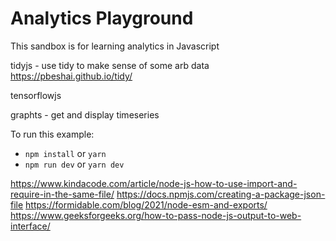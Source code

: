 # Analytics Playground

This sandbox is for learning analytics in Javascript

tidyjs - use tidy to make sense of some arb data
https://pbeshai.github.io/tidy/

tensorflowjs

graphts - get and display timeseries

To run this example:

- `npm install` or `yarn`
- `npm run dev` or `yarn dev`

https://www.kindacode.com/article/node-js-how-to-use-import-and-require-in-the-same-file/
https://docs.npmjs.com/creating-a-package-json-file
https://formidable.com/blog/2021/node-esm-and-exports/
https://www.geeksforgeeks.org/how-to-pass-node-js-output-to-web-interface/
